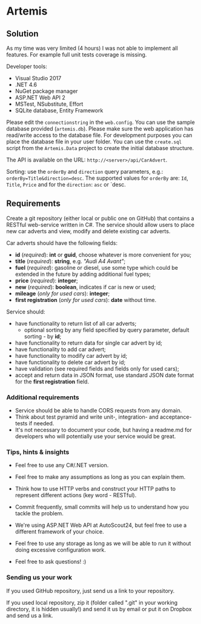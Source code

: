 # Artemis

## Solution
As my time was very limited (4 hours) I was not able to implement all features. For example full unit tests coverage is missing.

Developer tools:
- Visual Studio 2017
- .NET 4.6
- NuGet package manager
- ASP.NET Web API 2
- MSTest, NSubstitute, Effort
- SQLite database, Entity Framework

Please edit the `connectionstring` in the `web.config`. You can use the sample database provided (`artemis.db`). Please make sure the web application has read/write access to the database file. For development purposes you can place the database file in your user folder. You can use the `create.sql` script from the `Artemis.Data` project to create the initial database structure.

The API is available on the URL: `http://<server>/api/CarAdvert`.

Sorting: use the `orderBy` and `direction` query parameters, e.g.: `orderBy=Title&direction=desc`. The supported values for `orderBy` are: `Id`, `Title`, `Price` and for the `direction`: `asc` or `desc.

## Requirements

Create a git repository (either local or public one on GitHub) that contains a RESTful web-service written in C#. The service should allow users to place new car adverts and view, modify and delete existing car adverts.

Car adverts should have the following fields:
* **id** (_required_): **int** or **guid**, choose whatever is more convenient for you;
* **title** (_required_): **string**, e.g. _"Audi A4 Avant"_;
* **fuel** (_required_): gasoline or diesel, use some type which could be extended in the future by adding additional fuel types;
* **price** (_required_): **integer**;
* **new** (_required_): **boolean**, indicates if car is new or used;
* **mileage** (_only for used cars_): **integer**;
* **first registration** (_only for used cars_): **date** without time.

Service should:
* have functionality to return list of all car adverts;
  * optional sorting by any field specified by query parameter, default sorting - by **id**;
* have functionality to return data for single car advert by id;
* have functionality to add car advert;
* have functionality to modify car advert by id;
* have functionality to delete car advert by id;
* have validation (see required fields and fields only for used cars);
* accept and return data in JSON format, use standard JSON date format for the **first registration** field.

### Additional requirements

* Service should be able to handle CORS requests from any domain.
* Think about test pyramid and write unit-, integration- and acceptance-tests if needed.
* It's not necessary to document your code, but having a readme.md for developers who will potentially use your service would be great.

### Tips, hints & insights

* Feel free to use any C#/.NET version.
* Feel free to make any assumptions as long as you can explain them.
* Think how to use HTTP verbs and construct your HTTP paths to represent different actions (key word - RESTful).
* Commit frequently, small commits will help us to understand how you tackle the problem.

* We're using ASP.NET Web API at AutoScout24, but feel free to use a different framework of your choice.

* Feel free to use any storage as long as we will be able to run it without doing excessive configuration work.
  
* Feel free to ask questions! :)

### Sending us your work

If you used GitHub repository, just send us a link to your repository.

If you used local repository, zip it (folder called ".git" in your working directory, it is hidden usually!) and send it us by email or put it on Dropbox and send us a link. 

